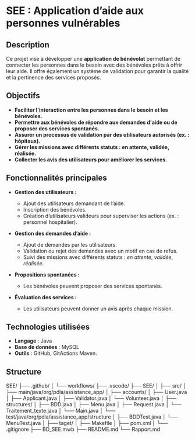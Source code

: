 # SEE : Application d’aide aux personnes vulnérables

## Description

Ce projet vise à développer une **application de bénévolat** permettant de connecter les personnes dans le besoin avec des bénévoles prêts à offrir leur aide. Il offre également un système de validation pour garantir la qualité et la pertinence des services proposés.

## Objectifs

- **Faciliter l'interaction entre les personnes dans le besoin et les bénévoles.**
- **Permettre aux bénévoles de répondre aux demandes d'aide ou de proposer des services spontanés.**
- **Assurer un processus de validation par des utilisateurs autorisés (ex. : hôpitaux).**
- **Gérer les missions avec différents statuts : en attente, validée, réalisée.**
- **Collecter les avis des utilisateurs pour améliorer les services.**

## Fonctionnalités principales

- **Gestion des utilisateurs :**
  - Ajout des utilisateurs demandant de l’aide.
  - Inscription des bénévoles.
  - Création d’utilisateurs valideurs pour superviser les actions (ex. : personnel hospitalier).

- **Gestion des demandes d’aide :**
  - Ajout de demandes par les utilisateurs.
  - Validation ou rejet des demandes avec un motif en cas de refus.
  - Suivi des missions avec différents statuts : *en attente*, *validée*, *réalisée*.

- **Propositions spontanées :**
  - Les bénévoles peuvent proposer des services spontanés.

- **Évaluation des services :**
  - Les utilisateurs peuvent donner un avis après chaque mission.

## Technologies utilisées

- **Langage** : Java
- **Base de données** : MySQL
- **Outils** : GitHub, GitActions Maven.

## Structure 

SEE/
├── .github/
│   └── workflows/
├── .vscode/
├── SEE/
│   ├── src/
│       ├── main/java/org/pdla/assistance_app/
│           ├── accounts/
│               ├── User.java
│               ├── Applicant.java
│               ├── Validator.java
│              └── Volunteer.java
│           ├── structures/
│               ├── BDD.java
│               ├── Menu.java
│               ├── Request.java
│               └── Traitement_texte.java
│           └── Main.java
│       └── test/java/org/pdla/assistance_app/structure
│           ├── BDDTest.java
│           └── MenuTest.java
│   ├── taget/
│   ├── Makefile
│   ├── pom.xml
│   └── .gitignore
├── BD_SEE.mwb
├── README.md
└── Rapport.md

